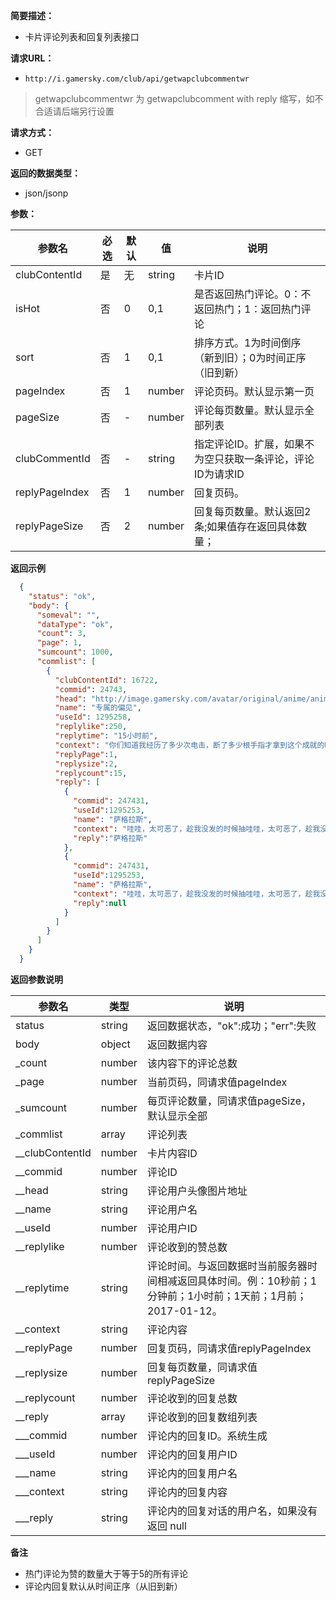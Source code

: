
    
**简要描述：** 

- 卡片评论列表和回复列表接口

**请求URL：** 
- ` http://i.gamersky.com/club/api/getwapclubcommentwr `
> getwapclubcommentwr 为 getwapclubcomment with reply 缩写，如不合适请后端另行设置
  
**请求方式：**
- GET 

**返回的数据类型：**
- json/jsonp

**参数：** 

|参数名|必选|默认|值|说明|
|---- |--- |--- |---  |--- |
|clubContentId  |是|无|string| 卡片ID   |
|isHot  |否|0|0,1| 是否返回热门评论。0：不返回热门；1：返回热门评论   |
|sort           |否|1|0,1| 排序方式。1为时间倒序（新到旧）；0为时间正序（旧到新）    |
|pageIndex      |否|1|number| 评论页码。默认显示第一页    |
|pageSize       |否|-|number| 评论每页数量。默认显示全部列表 |
|clubCommentId  |否|-|string| 指定评论ID。扩展，如果不为空只获取一条评论，评论ID为请求ID  |
|replyPageIndex |否|1|number| 回复页码。    |
|replyPageSize  |否|2|number| 回复每页数量。默认返回2条;如果值存在返回具体数量； |

 **返回示例**

``` json
  {
    "status": "ok",
    "body": {
      "someval": "",
      "dataType": "ok",
      "count": 3,
      "page": 1,
      "sumcount": 1000,
      "commlist": [
        {
          "clubContentId": 16722,
          "commid": 24743,
          "head": "http://image.gamersky.com/avatar/original/anime/anime477.jpg",
          "name": "专属的偏见",
          "useId": 1295258,
          "replylike":250,
          "replytime": "15小时前",
          "context": "你们知道我经历了多少次电击，断了多少根手指才拿到这个成就的吗？",
          "replyPage":1,
          "replysize":2,
          "replycount":15,
          "reply": [
            {
              "commid": 247431,
              "useId":1295253,
              "name": "萨格拉斯",
              "context": "哇哇，太可恶了，趁我没发的时候抽哇哇，太可恶了，趁我没发的时候抽哇哇，太可恶了，趁我没发的时候抽",
              "reply":"萨格拉斯"
            },
            {
              "commid": 247431,
              "useId":1295253,
              "name": "萨格拉斯",
              "context": "哇哇，太可恶了，趁我没发的时候抽哇哇，太可恶了，趁我没发的时候抽哇哇，太可恶了，趁我没发的时候抽",
              "reply":null
            }
          ]
        }        
      ]
    }
  }
```

 **返回参数说明** 

|参数名|类型|说明|
|---|---|---                           |
|status|string|返回数据状态，"ok":成功；"err":失败|
|body|object|返回数据内容|
|_count|number|该内容下的评论总数|
|_page|number|当前页码，同请求值pageIndex|
|_sumcount|number|每页评论数量，同请求值pageSize，默认显示全部|
|_commlist|array|评论列表|
|__clubContentId|number|卡片内容ID|
|__commid|number|评论ID|
|__head|string|评论用户头像图片地址|
|__name|string|评论用户名|
|__useId|number|评论用户ID|
|__replylike|number|评论收到的赞总数|
|__replytime|string|评论时间。与返回数据时当前服务器时间相减返回具体时间。例：10秒前；1分钟前；1小时前；1天前；1月前；2017-01-12。|
|__context|string|评论内容|
|__replyPage|number|回复页码，同请求值replyPageIndex|
|__replysize|number|回复每页数量，同请求值replyPageSize|
|__replycount|number|评论收到的回复总数|
|__reply|array|评论收到的回复数组列表|
|___commid|number|评论内的回复ID。系统生成|
|___useId|number|评论内的回复用户ID|
|___name|string|评论内的回复用户名|
|___context|string|评论内的回复内容|
|___reply|string|评论内的回复对话的用户名，如果没有返回 null|

 **备注** 

- 热门评论为赞的数量大于等于5的所有评论
- 评论内回复默认从时间正序（从旧到新）
